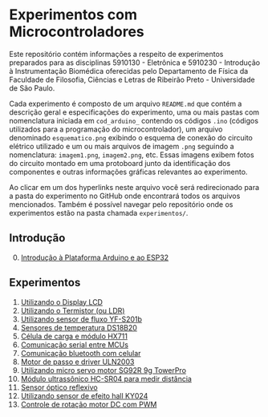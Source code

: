 # Experimentos com Microcontroladores
Este repositório contém informações a respeito de experimentos
preparados para as disciplinas 5910130 - Eletrônica e 5910230 - Introdução à Instrumentação Biomédica oferecidas pelo Departamento de Física da Faculdade de Filosofia, Ciências e Letras de Ribeirão Preto - Universidade de São Paulo.

Cada experimento é composto de um arquivo `README.md` que contém a
descrição geral e especificações do experimento, uma ou mais pastas
com nomenclatura iniciada em `cod_arduino_` contendo os códigos `.ino` 
(códigos utilizados para a programação do microcontrolador), um arquivo
denominado `esquematico.png` exibindo o esquema de conexão do circuito 
elétrico utilizado e um ou mais arquivos de imagem `.png` seguindo a 
nomenclatura: `imagem1.png`, `imagem2.png`, etc. Essas imagens exibem 
fotos do circuito montado em uma protoboard junto da identificação dos 
componentes e outras informações gráficas relevantes ao experimento.

Ao clicar em um dos hyperlinks neste arquivo você será redirecionado
para a pasta do experimento no GitHub onde encontrará todos os
arquivos mencionados. Também é possível navegar pelo repositório onde
os experimentos estão na pasta chamada `experimentos/`.

## Introdução
0. [Introdução à Plataforma Arduino e ao ESP32](https://github.com/Experimentos-Microcontroladores/instrumentacao-biomedica/tree/main/instalacao)

## Experimentos
1. [Utilizando o Display LCD](https://github.com/Experimentos-Microcontroladores/instrumentacao-biomedica/tree/main/experimentos/1-Display-LCD)
2. [Utilizando o Termistor (ou LDR)](https://github.com/Experimentos-Microcontroladores/instrumentacao-biomedica/tree/main/experimentos/2-Termistor-LDR)
3. [Utilizando sensor de fluxo YF-S201b](https://github.com/Experimentos-Microcontroladores/instrumentacao-biomedica/tree/main/experimentos/3-Sensor-de-fluxo)
4. [Sensores de temperatura DS18B20](https://github.com/Experimentos-Microcontroladores/instrumentacao-biomedica/tree/main/experimentos/4-Sensores-de-temperatura)
5. [Célula de carga e módulo HX711](https://github.com/Experimentos-Microcontroladores/instrumentaao-biomedica/tree/main/experimentos/5-Celula-de-carga-HX711)
6. [Comunicação serial entre MCUs](https://github.com/Experimentos-Microcontroladores/instrumentacao-biomedica/tree/main/experimentos/6-Comunicacao-serial-MCUs)
7. [Comunicação bluetooth com celular](https://github.com/Experimentos-Microcontroladores/instrumentacao-biomedica/tree/main/experimentos/7-Comunicacao-serial-bluetooth)
8. [Motor de passo e driver ULN2003](https://github.com/Experimentos-Microcontroladores/instrumentacao-biomedica/tree/main/experimentos/8-Motor-de-passo-ULN2003)
9. [Utilizando micro servo motor  SG92R 9g TowerPro](https://github.com/Experimentos-Microcontroladores/instrumentacao-biomedica/tree/main/experimentos/9-Servo-motor)
12. [Módulo ultrassônico HC-SR04 para medir distância](https://github.com/Experimentos-Microcontroladores/instrumentacao-biomedica/tree/main/experimentos/12-Modulo-ultrassonico)
14. [Sensor óptico reflexivo](https://github.com/Experimentos-Microcontroladores/instrumentacao-biomedica/tree/main/experimentos/14-Sensor-optico-reflexivo)
15. [Utilizando sensor de efeito hall KY024](https://github.com/Experimentos-Microcontroladores/instrumentacao-biomedica/tree/main/experimentos/15-Sensor-efeito-hall-KY024)
16. [Controle de rotação motor DC com PWM](https://github.com/Experimentos-Microcontroladores/instrumentacao-biomedica/tree/main/experimentos/16-Controle-de-rotacao-motor-PWM)
